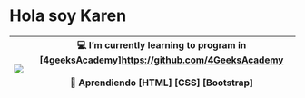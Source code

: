 <h1> Hola soy Karen </h1>

|![](https://th.bing.com/th/id/OIG.YKHxZqkE2vdpTMZLP0fJ?w=400&h=400&rs=1&pid=ImgDetMain)|💻 I’m currently learning to program in [4geeksAcademy]https://github.com/4GeeksAcademy <br><br> 📖 Aprendiendo [HTML] [CSS] [Bootstrap] <br><br>
|----|----|



